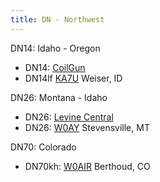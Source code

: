 ```yaml
---
title: DN - Northwest
---
```

DN14: Idaho - Oregon

* DN14: [CoilGun](https://www.coilgun.info/rover-id/DN14.htm)
* DN14lf [KA7U](http://ka7u.no-ip.org:8073/) Weiser, ID

DN26:  Montana - Idaho

* DN26: [Levine Central](http://www.levinecentral.com/ham/grid_square.php?Grid=DN26)
* DN26: [W0AY](http://foxgulch.net:8073/) Stevensville, MT

DN70: Colorado

* DN70kh: [W0AIR](http://w0air.ddns.net:8073/) Berthoud, CO
